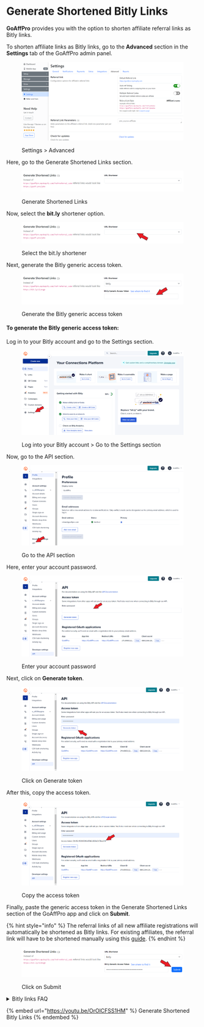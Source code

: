 # Generate Shortened Bitly Links

**GoAffPro** provides you with the option to shorten affiliate referral links as Bitly links.

To shorten affiliate links as Bitly links, go to the **Advanced** section in the **Settings** tab of the GoAffPro admin panel.

<figure><img src="../../../.gitbook/assets/image (3608).png" alt=""><figcaption><p>Settings > Advanced</p></figcaption></figure>

Here, go to the Generate Shortened Links section.

<figure><img src="../../../.gitbook/assets/image (3610).png" alt=""><figcaption><p>Generate Shortened Links</p></figcaption></figure>

Now, select the **bit.ly** shortener option.

<figure><img src="../../../.gitbook/assets/Screenshot 2024-09-23 14135f7.png" alt=""><figcaption><p>Select the bit.ly shortener</p></figcaption></figure>

Next, generate the Bitly generic access token.

<figure><img src="../../../.gitbook/assets/Screenshot 2024-09-23 141418e.png" alt=""><figcaption><p>Generate the Bitly generic access token</p></figcaption></figure>

#### **To generate the Bitly generic access token:**

Log in to your Bitly account and go to the Settings section.

<figure><img src="../../../.gitbook/assets/Screenshot 2024-09-16 1712542.png" alt=""><figcaption><p>Log into your Bitly account > Go to the Settings section</p></figcaption></figure>

Now, go to the API section.

<figure><img src="../../../.gitbook/assets/Screenshot 2024-09-16 3171323.png" alt=""><figcaption><p>Go to the API section</p></figcaption></figure>

Here, enter your account password.

<figure><img src="../../../.gitbook/assets/Screenshot 2024-09-16 171409.png" alt=""><figcaption><p>Enter your account password</p></figcaption></figure>

Next, click on **Generate token**.

<figure><img src="../../../.gitbook/assets/Screenshot 2024-09-16 1714437.png" alt=""><figcaption><p>Click on Generate token</p></figcaption></figure>

After this, copy the access token.&#x20;

<figure><img src="../../../.gitbook/assets/Screenshot 2024-09-16 171500.png" alt=""><figcaption><p>Copy the access token</p></figcaption></figure>

Finally, paste the generic access token in the Generate Shortened Links section of the GoAffPro app and click on **Submit**.

{% hint style="info" %}
The referral links of all new affiliate registrations will automatically be shortened as Bitly links. For existing affiliates, the referral link will have to be shortened manually using this [guide](https://docs.goaffpro.com/how-tos/generate-shortened-bitly-links/generate-bitly-links-for-existing-affiliates).
{% endhint %}

<figure><img src="../../../.gitbook/assets/Screenshot 2024-09-16 1717250.png" alt=""><figcaption><p>Click on Submit</p></figcaption></figure>

<details>

<summary>Bitly links FAQ</summary>

**Can affiliates shorten their referral links themselves?**

In GoAffPro, only the merchant can shorten the affiliate's referral link. Your affiliates can shorten their referral links using their own Bitly account.

If your affiliates decide to shorten their referral link using Bitly, the referral link tracking will still work.

**How to direct Bitly links to a different page of my store?**&#x20;

To direct Bitly links to another page of your store, reset the existing Bitly links of affiliates and shorten them again.

It is recommended that you [set up](https://docs.goaffpro.com/how-tos/set-default-referral-link) which page you want the referral links to open before integrating Bitly.

</details>

{% embed url="https://youtu.be/OrOlCFSS1HM" %}
Generate Shortened Bitly Links
{% endembed %}
